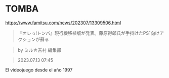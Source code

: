 # TOMBA

https://www.famitsu.com/news/202307/13309506.html

> 『オレっ!トンバ』現行機移植版が発表。藤原得郎氏が手掛けたPS1向けアクションが蘇る

> by ミル☆吉村 編集部

> 2023.07.13 07:45


El videojuego desde el año 1997



